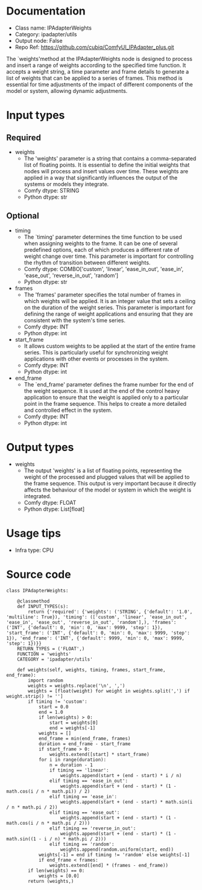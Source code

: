 # Documentation
- Class name: IPAdapterWeights
- Category: ipadapter/utils
- Output node: False
- Repo Ref: https://github.com/cubiq/ComfyUI_IPAdapter_plus.git

The `weights'method at the IPAdapterWeights node is designed to process and insert a range of weights according to the specified time function. It accepts a weight string, a time parameter and frame details to generate a list of weights that can be applied to a series of frames. This method is essential for time adjustments of the impact of different components of the model or system, allowing dynamic adjustments.

# Input types
## Required
- weights
    - The 'weights' parameter is a string that contains a comma-separated list of floating points. It is essential to define the initial weights that nodes will process and insert values over time. These weights are applied in a way that significantly influences the output of the systems or models they integrate.
    - Comfy dtype: STRING
    - Python dtype: str
## Optional
- timing
    - The `timing' parameter determines the time function to be used when assigning weights to the frame. It can be one of several predefined options, each of which produces a different rate of weight change over time. This parameter is important for controlling the rhythm of transition between different weights.
    - Comfy dtype: COMBO['custom', 'linear', 'ease_in_out', 'ease_in', 'ease_out', 'reverse_in_out', 'random']
    - Python dtype: str
- frames
    - The 'frames' parameter specifies the total number of frames in which weights will be applied. It is an integer value that sets a ceiling on the duration of the weight series. This parameter is important for defining the range of weight applications and ensuring that they are consistent with the system's time series.
    - Comfy dtype: INT
    - Python dtype: int
- start_frame
    - It allows custom weights to be applied at the start of the entire frame series. This is particularly useful for synchronizing weight applications with other events or processes in the system.
    - Comfy dtype: INT
    - Python dtype: int
- end_frame
    - The `end_frame' parameter defines the frame number for the end of the weight sequence. It is used at the end of the control heavy application to ensure that the weight is applied only to a particular point in the frame sequence. This helps to create a more detailed and controlled effect in the system.
    - Comfy dtype: INT
    - Python dtype: int

# Output types
- weights
    - The output 'weights' is a list of floating points, representing the weight of the processed and plugged values that will be applied to the frame sequence. This output is very important because it directly affects the behaviour of the model or system in which the weight is integrated.
    - Comfy dtype: FLOAT
    - Python dtype: List[float]

# Usage tips
- Infra type: CPU

# Source code
```
class IPAdapterWeights:

    @classmethod
    def INPUT_TYPES(s):
        return {'required': {'weights': ('STRING', {'default': '1.0', 'multiline': True}), 'timing': (['custom', 'linear', 'ease_in_out', 'ease_in', 'ease_out', 'reverse_in_out', 'random'],), 'frames': ('INT', {'default': 0, 'min': 0, 'max': 9999, 'step': 1}), 'start_frame': ('INT', {'default': 0, 'min': 0, 'max': 9999, 'step': 1}), 'end_frame': ('INT', {'default': 9999, 'min': 0, 'max': 9999, 'step': 1})}}
    RETURN_TYPES = ('FLOAT',)
    FUNCTION = 'weights'
    CATEGORY = 'ipadapter/utils'

    def weights(self, weights, timing, frames, start_frame, end_frame):
        import random
        weights = weights.replace('\n', ',')
        weights = [float(weight) for weight in weights.split(',') if weight.strip() != '']
        if timing != 'custom':
            start = 0.0
            end = 1.0
            if len(weights) > 0:
                start = weights[0]
                end = weights[-1]
            weights = []
            end_frame = min(end_frame, frames)
            duration = end_frame - start_frame
            if start_frame > 0:
                weights.extend([start] * start_frame)
            for i in range(duration):
                n = duration - 1
                if timing == 'linear':
                    weights.append(start + (end - start) * i / n)
                elif timing == 'ease_in_out':
                    weights.append(start + (end - start) * (1 - math.cos(i / n * math.pi)) / 2)
                elif timing == 'ease_in':
                    weights.append(start + (end - start) * math.sin(i / n * math.pi / 2))
                elif timing == 'ease_out':
                    weights.append(start + (end - start) * (1 - math.cos(i / n * math.pi / 2)))
                elif timing == 'reverse_in_out':
                    weights.append(start + (end - start) * (1 - math.sin((1 - i / n) * math.pi / 2)))
                elif timing == 'random':
                    weights.append(random.uniform(start, end))
            weights[-1] = end if timing != 'random' else weights[-1]
            if end_frame < frames:
                weights.extend([end] * (frames - end_frame))
        if len(weights) == 0:
            weights = [0.0]
        return (weights,)
```